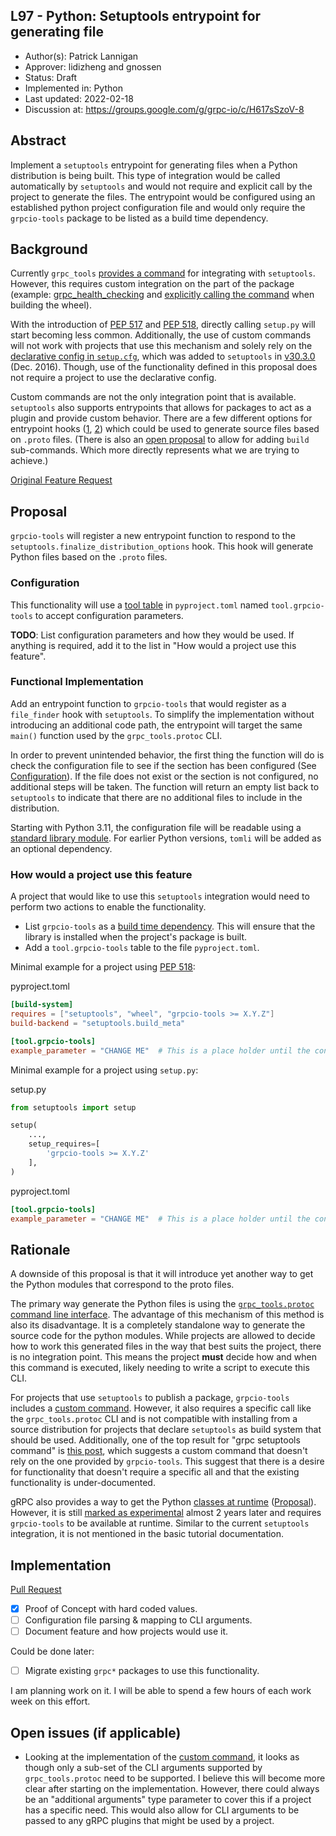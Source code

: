 L97 - Python: Setuptools entrypoint for generating file
----
* Author(s): Patrick Lannigan
* Approver: lidizheng and gnossen
* Status: Draft
* Implemented in: Python
* Last updated: 2022-02-18
* Discussion at: https://groups.google.com/g/grpc-io/c/H617sSzoV-8

## Abstract

Implement a `setuptools` entrypoint for generating files when a Python distribution is being built.
This type of integration would be called automatically by `setuptools` and would not require and
explicit call by the project to generate the files. The entrypoint would be configured using an
established python project configuration file and would only require the `grpcio-tools` package to be
listed as a build time dependency.

## Background

Currently `grpc_tools` [provides a command][grpc_command] for integrating with `setuptools`. However,
this requires custom integration on the part of the package (example:
[grpc_health_checking][grpc_command_example_integration] and
[explicitly calling the command][grpc_command_example_call] when building the wheel).

With the introduction of [PEP 517][pep_517] and [PEP 518][pep_518], directly calling `setup.py` will
start becoming less common. Additionally, the use of custom commands will not work with projects that
use this mechanism and solely rely on the [declarative config in `setup.cfg`][declarative_config],
which was added to `setuptools` in [v30.3.0][release_declarative_config] (Dec. 2016). Though, use of
the functionality defined in this proposal does not require a project to use the declarative config.

Custom commands are not the only integration point that is available. `setuptools` also supports
entrypoints that allows for packages to act as a plugin and provide custom behavior. There are a few
different options for entrypoint hooks ([1][setuptools_customize], [2][setuptools_file_finder]) which
could be used to generate source files based on `.proto` files. (There is also an
[open proposal][setuptools_sub_commands] to allow for adding `build` sub-commands. Which more directly
represents what we are trying to achieve.)

[Original Feature Request][original_feature_request]

## Proposal

`grpcio-tools` will register a new entrypoint function to respond to the
`setuptools.finalize_distribution_options` hook. This hook will generate Python files based on the
`.proto` files.

### Configuration

This functionality will use a [tool table][tool_table] in `pyproject.toml` named `tool.grpcio-tools`
to accept configuration parameters.

__TODO__: List configuration parameters and how they would be used. If anything is required, add it to
the list in "How would a project use this feature".

### Functional Implementation

Add an entrypoint function to `grpcio-tools` that would register as a `file_finder` hook with
`setuptools`. To simplify the implementation without introducing an additional code path, the
entrypoint will target the same `main()` function used by the `grpc_tools.protoc` CLI.

In order to prevent unintended behavior, the first thing the function will do is check the
configuration file to see if the section has been configured (See [Configuration](#configuration)). If
the file does not exist or the section is not configured, no additional steps will be taken. The
function will return an empty list back to `setuptools` to indicate that there are no additional files
to include in the distribution.

Starting with Python 3.11, the configuration file will be readable using a
[standard library module][pep_680]. For earlier Python versions, `tomli` will be added as an optional
dependency.

### How would a project use this feature

A project that would like to use this `setuptools` integration would need to perform two actions to
enable the functionality.

* List `grpcio-tools` as a [build time dependency][build_dependency]. This will ensure that the library
    is installed when the project's package is built.
* Add a `tool.grpcio-tools` table to the file `pyproject.toml`.

Minimal example for a project using [PEP 518][pep_518]:

pyproject.toml
```toml
[build-system]
requires = ["setuptools", "wheel", "grpcio-tools >= X.Y.Z"]
build-backend = "setuptools.build_meta"

[tool.grpcio-tools]
example_parameter = "CHANGE ME"  # This is a place holder until the configuration parameters are defined
```

Minimal example for a project using `setup.py`:

setup.py
```python
from setuptools import setup

setup(
    ...,
    setup_requires=[
        'grpcio-tools >= X.Y.Z'
    ],
)
```

pyproject.toml
```toml
[tool.grpcio-tools]
example_parameter = "CHANGE ME"  # This is a place holder until the configuration parameters are defined
```

## Rationale

A downside of this proposal is that it will introduce yet another way to get the Python modules that
correspond to the proto files.

The primary way generate the Python files is using the
[`grpc_tools.protoc` command line interface][protoc_cli]. The advantage of this mechanism of this
method is also its disadvantage. It is a completely standalone way to generate the source code for
the python modules. While projects are allowed to decide how to work this generated files in the way
that best suits the project, there is no integration point. This means the project **must** decide
how and when this command is executed, likely needing to write a script to execute this CLI.

For projects that use `setuptools` to publish a package, `grpcio-tools` includes a
[custom command][grpc_command]. However, it also requires a specific call like the `grpc_tools.protoc`
CLI and is not compatible with installing from a source distribution for projects that declare
`setuptools` as build system that should be used. Additionally, one of the top result for "grpc
setuptools command" is [this post][setuptools_gen_question], which suggests a custom command that
doesn't rely on the one provided by `grpcio-tools`. This suggest that there is a desire for functionality
that doesn't require a specific all and that the existing functionality is under-documented.

gRPC also provides a way to get the Python [classes at runtime][runtime_classes]
([Proposal][runtime_proposal]). However, it is still [marked as experimental][runtime_api] almost 2
years later and requires `grpcio-tools` to be available at runtime. Similar to the current `setuptools`
integration, it is not mentioned in the basic tutorial documentation.

## Implementation

[Pull Request][feature_pr]

- [x] Proof of Concept with hard coded values.
- [ ] Configuration file parsing & mapping to CLI arguments.
- [ ] Document feature and how projects would use it.

Could be done later:

- [ ] Migrate existing `grpc*` packages to use this functionality.

I am planning work on it. I will be able to spend a few hours of each work week on this effort.

## Open issues (if applicable)

- Looking at the implementation of the [custom command][grpc_command], it looks as though only a
  sub-set of the CLI arguments supported by `grpc_tools.protoc` need to be supported. I believe this
  will become more clear after starting on the implementation. However, there could always be an
  "additional arguments" type parameter to cover this if a project has a specific need. This would
  also allow for CLI arguments to be passed to any gRPC plugins that might be used by a project.

[grpc_command]: https://github.com/grpc/grpc/blob/05e17e92390d4685f1418f535604a201a7f8e1a3/tools/distrib/python/grpcio_tools/grpc_tools/command.py#L50
[grpc_command_example_integration]: https://github.com/grpc/grpc/blob/2d4f3c56001cd1e1f85734b2f7c5ce5f2797c38a/src/python/grpcio_health_checking/health_commands.py#L48
[grpc_command_example_call]: https://github.com/grpc/grpc/blob/2d4f3c56001cd1e1f85734b2f7c5ce5f2797c38a/tools/run_tests/artifacts/build_artifact_python.sh#L196-L197
[pep_517]: https://www.python.org/dev/peps/pep-0517/
[pep_518]: https://www.python.org/dev/peps/pep-0518/
[declarative_config]: https://setuptools.pypa.io/en/latest/userguide/declarative_config.html
[release_declarative_config]: https://setuptools.pypa.io/en/latest/history.html#v30-3-0
[setuptools_customize]: https://setuptools.pypa.io/en/latest/userguide/extension.html#customizing-distribution-options
[setuptools_file_finder]: https://setuptools.pypa.io/en/latest/userguide/extension.html#adding-support-for-revision-control-systems
[setuptools_sub_commands]: https://github.com/pypa/setuptools/issues/2591
[original_feature_request]: https://github.com/grpc/grpc/issues/28662
[build_dependency]: https://setuptools.pypa.io/en/latest/userguide/dependency_management.html?highlight=setup_requires#build-system-requirement
[tool_table]: https://www.python.org/dev/peps/pep-0518/#tool-table
[pep_680]: https://www.python.org/dev/peps/pep-0680/
[protoc_cli]: https://grpc.io/docs/languages/python/basics/#generating-client-and-server-code
[setuptools_gen_question]: https://stackoverflow.com/q/52994857
[runtime_classes]: https://github.com/grpc/grpc/blob/a72c8ebb7def13a317a1afc7c08455388d1fa2e4/src/python/grpcio/grpc/_runtime_protos.py#L1
[runtime_proposal]: ./L64-python-runtime-proto-parsing.md
[runtime_api]: https://grpc.github.io/grpc/python/grpc.html#runtime-protobuf-parsing
[feature_pr]: https://github.com/grpc/grpc/pull/29541